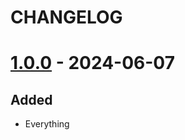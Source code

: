 # CHANGELOG

# [1.0.0] - 2024-06-07

## Added

- Everything

[1.0.0]: https://github.com/milescsmith/asap-script-gen/compare/1.0.0..1.0.1
[1.0.0]: https://github.com/milescsmith/asap-script-gen/releases/tag/1.0.0